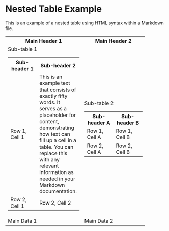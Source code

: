 # Nested Table Example

This is an example of a nested table using HTML syntax within a Markdown file.

<table>
    <tr>
        <th>Main Header 1</th>
        <th>Main Header 2</th>
    </tr>
    <tr>
        <td>
            Sub-table 1
            <table>
                <tr>
                    <th style="width: 75px;">Sub-header 1</th>
                    <th style="width: 75px;">Sub-header 2</th>
                </tr>
                <tr>
                    <td style="width: 75px;">Row 1, Cell 1</td>
                    <td style="width: 75px;">
                        This is an example text that consists of exactly fifty words. It serves as a placeholder for content, demonstrating how text can fill up a cell in a table. You can replace this with any relevant information as needed in your Markdown documentation.
                    </td>
                </tr>
                <tr>
                    <td style="width: 75px;">Row 2, Cell 1</td>
                    <td style="width: 75px;">Row 2, Cell 2</td>
                </tr>
            </table>
        </td>
        <td>
            Sub-table 2
            <table>
                <tr>
                    <th style="width: 75px;">Sub-header A</th>
                    <th style="width: 75px;">Sub-header B</th>
                </tr>
                <tr>
                    <td style="width: 75px;">Row 1, Cell A</td>
                    <td style="width: 75px;">Row 1, Cell B</td>
                </tr>
                <tr>
                    <td style="width: 75px;">Row 2, Cell A</td>
                    <td style="width: 75px;">Row 2, Cell B</td>
                </tr>
            </table>
        </td>
    </tr>
    <tr>
        <td>Main Data 1</td>
        <td>Main Data 2</td>
    </tr>
</table>
